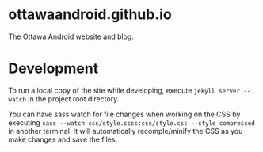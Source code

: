 ottawaandroid.github.io
=======================
The Ottawa Android website and blog.

Development
===========
To run a local copy of the site while developing, execute ``jekyll server --watch`` 
in the project root directory.

You can have sass watch for file changes when working on the CSS by executing
``sass --watch css/style.scss:css/style.css --style compressed`` in another terminal.
It will automatically recomple/minify the CSS as you make changes and save the files.
